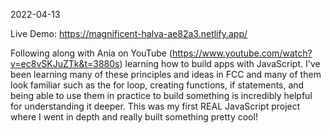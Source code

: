 2022-04-13

Live Demo: https://magnificent-halva-ae82a3.netlify.app/

Following along with Ania on YouTube (https://www.youtube.com/watch?v=ec8vSKJuZTk&t=3880s) learning how to build apps with JavaScript. I've been learning many of these principles and ideas in FCC and many of them look familiar such as the for loop, creating functions, if statements, and being able to use them in practice to build something is incredibly helpful for understanding it deeper. This was my first REAL JavaScript project where I went in depth and really built something pretty cool!